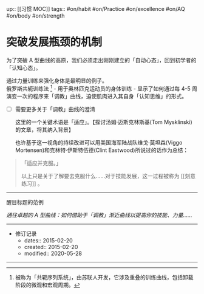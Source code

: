up:: [[习惯 MOC]]
tags:: #on/habit #on/Practice #on/excellence #on/AQ #on/body #on/strength

# 突破发展瓶颈的机制

为了突破 A 型曲线的高原，我们必须走出刚刚建立的「自动心态」，回到初学者的「认知心态」。  
  
通过力量训练来强化身体是最明显的例子。  
俄罗斯共轭训练法 [^1] - 用于奥林匹克运动员的身体训练 - 显示了如何通过每 4-5 周演变一次的程序来「调教」曲线，迫使肌肉进入其自身「认知思维」的形式。

-   [ ] 需要更多关于「调教」曲线的澄清  
      
    这里的一个关键术语是「适应」。【探讨汤姆·迈斯克林斯基(Tom Mysklinski) 的文章，将其纳入背景】  
      
    也许基于这一视角的持续改进可以用美国海军陆战队维戈·莫坦森(Viggo Mortensen)和克林特·伊斯特伍德(Clint Eastwood)所说过的话作为总结：  
    

> 「适应并克服。」  
>   
> 以上只是关于了解要去克服什么......对于技能发展，这一过程被称为 [[刻意练习]] 。

---

醒目标题的范例  
  
*通往卓越的 A 型曲线：如何借助于「调教」渐近曲线以提高你的技能、力量……*
  
[^1]: 被称为「共轭序列系统」，由苏联人开发，它涉及重叠的训练曲线，包括卸载阶段的微观和宏观周期。

---

- 修订记录
	- dates:: 2015-02-20
	- created:: 2015-02-20
	- modified:: 2020-05-28

---